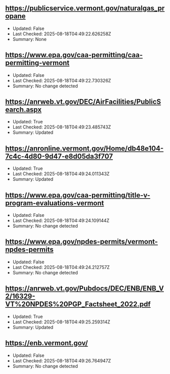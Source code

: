 ## https://publicservice.vermont.gov/naturalgas_propane
- Updated: False
- Last Checked: 2025-08-18T04:49:22.626258Z
- Summary: None

## https://www.epa.gov/caa-permitting/caa-permitting-vermont
- Updated: False
- Last Checked: 2025-08-18T04:49:22.730326Z
- Summary: No change detected

## https://anrweb.vt.gov/DEC/AirFacilities/PublicSearch.aspx
- Updated: True
- Last Checked: 2025-08-18T04:49:23.485743Z
- Summary: Updated

## https://anronline.vermont.gov/Home/db48e104-7c4c-4d80-9d47-e8d05da3f707
- Updated: True
- Last Checked: 2025-08-18T04:49:24.011343Z
- Summary: Updated

## https://www.epa.gov/caa-permitting/title-v-program-evaluations-vermont
- Updated: False
- Last Checked: 2025-08-18T04:49:24.109144Z
- Summary: No change detected

## https://www.epa.gov/npdes-permits/vermont-npdes-permits
- Updated: False
- Last Checked: 2025-08-18T04:49:24.212757Z
- Summary: No change detected

## https://anrweb.vt.gov/Pubdocs/DEC/ENB/ENB_V2/16329-VT%20NPDES%20PGP_Factsheet_2022.pdf
- Updated: True
- Last Checked: 2025-08-18T04:49:25.259314Z
- Summary: Updated

## https://enb.vermont.gov/
- Updated: False
- Last Checked: 2025-08-18T04:49:26.764947Z
- Summary: No change detected

